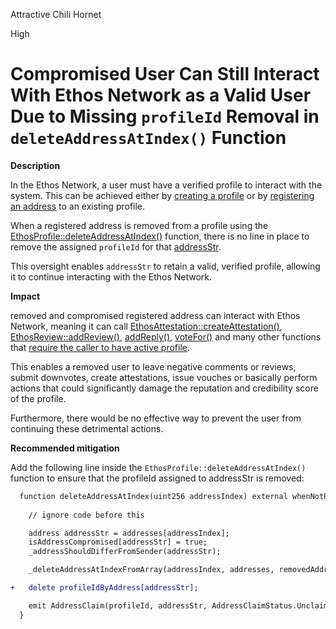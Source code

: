 Attractive Chili Hornet

High

# Compromised User Can Still Interact With Ethos Network as a Valid User Due to Missing `profileId` Removal in `deleteAddressAtIndex()` Function

**Description**

In the Ethos Network, a user must have a verified profile to interact with the system. This can be achieved either by [creating a profile](https://github.com/sherlock-audit/2024-10-ethos-network/blob/db37b9dc2b792e245eb683d8a956bcb7ef2f1a27/ethos/packages/contracts/contracts/EthosProfile.sol#L152-L172) or by [registering an address](https://github.com/sherlock-audit/2024-10-ethos-network/blob/db37b9dc2b792e245eb683d8a956bcb7ef2f1a27/ethos/packages/contracts/contracts/EthosProfile.sol#L364-L409) to an existing profile.

When a registered address is removed from a profile using the [EthosProfile::deleteAddressAtIndex()](https://github.com/sherlock-audit/2024-10-ethos-network/blob/db37b9dc2b792e245eb683d8a956bcb7ef2f1a27/ethos/packages/contracts/contracts/EthosProfile.sol#L411-L438) function, there is no line in place to remove the assigned `profileId` for that [addressStr](https://github.com/sherlock-audit/2024-10-ethos-network/blob/db37b9dc2b792e245eb683d8a956bcb7ef2f1a27/ethos/packages/contracts/contracts/EthosProfile.sol#L431).

This oversight enables `addressStr` to retain a valid, verified profile, allowing it to continue interacting with the Ethos Network.

**Impact**

removed and compromised registered address can interact with Ethos Network, meaning it can call [EthosAttestation::createAttestation()](https://github.com/sherlock-audit/2024-10-ethos-network/blob/db37b9dc2b792e245eb683d8a956bcb7ef2f1a27/ethos/packages/contracts/contracts/EthosAttestation.sol#L176-L260), [EthosReview::addReview()](https://github.com/sherlock-audit/2024-10-ethos-network/blob/db37b9dc2b792e245eb683d8a956bcb7ef2f1a27/ethos/packages/contracts/contracts/EthosReview.sol#L164-L219), [addReply()](https://github.com/sherlock-audit/2024-10-ethos-network/blob/db37b9dc2b792e245eb683d8a956bcb7ef2f1a27/ethos/packages/contracts/contracts/EthosDiscussion.sol#L98-L145), [voteFor()](https://github.com/sherlock-audit/2024-10-ethos-network/blob/db37b9dc2b792e245eb683d8a956bcb7ef2f1a27/ethos/packages/contracts/contracts/EthosVote.sol#L131-L156) and many other functions that [require the caller to have active profile](https://github.com/sherlock-audit/2024-10-ethos-network/blob/db37b9dc2b792e245eb683d8a956bcb7ef2f1a27/ethos/packages/contracts/contracts/EthosProfile.sol#L568-L574).

This enables a removed user to leave negative comments or reviews, submit downvotes, create attestations, issue vouches or basically perform actions that could significantly damage the reputation and credibility score of the profile.

Furthermore, there would be no effective way to prevent the user from continuing these detrimental actions.

**Recommended mitigation**

Add the following line inside the `EthosProfile::deleteAddressAtIndex()` function to ensure that the profileId assigned to addressStr is removed:

```diff
  function deleteAddressAtIndex(uint256 addressIndex) external whenNotPaused {
    
    // ignore code before this

    address addressStr = addresses[addressIndex];
    isAddressCompromised[addressStr] = true;
    _addressShouldDifferFromSender(addressStr);

    _deleteAddressAtIndexFromArray(addressIndex, addresses, removedAddresses);

+   delete profileIdByAddress[addressStr];

    emit AddressClaim(profileId, addressStr, AddressClaimStatus.Unclaimed);
  }
```